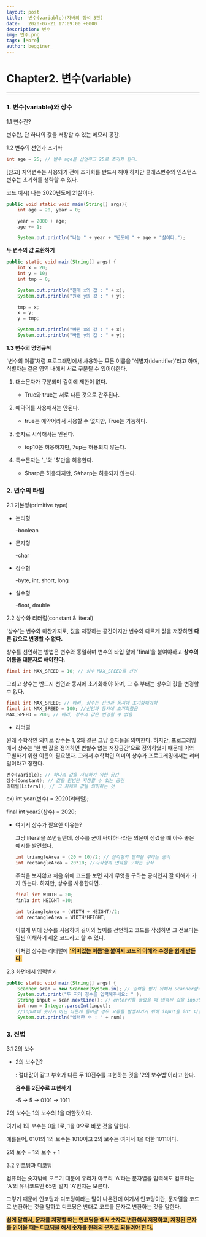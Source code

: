 ```yaml
---
layout: post
title:  변수(variable)(자바의 정석 3판)
date:   2020-07-21 17:09:00 +0000
description: 변수
img: 변수.png
tags: [More]
author: begginer_
---
```


# Chapter2. 변수(variable)

---

### 1. 변수(variable)와 상수

1.1 변수란?

 변수란, 단 하나의 값을 저장할 수 있는 메모리 공간.

1.2 변수의 선언과 초기화 

```java
int age = 25; // 변수 age를 선언하고 25로 초기화 한다.
```

[참고] 지역변수는 사용되기 전에 초기화를 반드시 해야 하지만 클래스변수와 인스턴스변수는 초기화를 생략할 수 있다.

코드 예시) 나는 2020년도에 21살이다.

```java
public void static void main(String[] args){
	int age = 20, year = 0;

	year = 2000 + age;
	age += 1;

	System.out.println("나는 " + year + "년도에 " + age + "살이다.");
```

<span style="font-weight:bold">두 변수의 값 교환하기</span>

```java
public static void main(String[] args) {
	int x = 20;
	int y = 10;
	int tmp = 0;

	System.out.println("원래 x의 값 : " + x);
	System.out.println("원래 y의 값 : " + y);

	tmp = x;
	x = y;
	y = tmp;

	System.out.println("바뀐 x의 값 : " + x);
	System.out.println("바뀐 y의 값 : " + y);
```

<span style="font-weight:bold">1.3 변수의 명명규칙</span>

 '변수의 이름'처럼 프로그래밍에서 사용하는 모든 이름을 '식별자(identifier)'라고 하며, 식별자는 같은 영역 내에서 서로 구분될 수 있어야한다.

1. 대소문자가 구분되며 길이에 제한이 없다.

      - True와 true는 서로 다른 것으로 간주된다.

  2. 예약어를 사용해서는 안된다.

      - true는 예약어라서 사용할 수 없지만, True는 가능하다.

  3. 숫자로 시작해서는 안된다.

      - top10은 허용하지만, 7up는 허용되지 않는다.

  4. 특수문자는 '_'와 '$'만을 허용한다.

      - $harp은 허용되지만, S#harp는 허용되지 않는다.


### 2. 변수의 타입

2.1 기본형(primitive type)

- 논리형

    -boolean

- 문자형

    -char

- 정수형

    -byte, int, short, long

- 실수형

    -float, double

2.2 상수와 리터럴(constant & literal)

 '상수'는 변수와 마찬가지로, 값을 저장하는 공간이지만 변수와 다르게 값을 저장하면 <span style="font-weight:bold">다른 값으로 변경할 수 없다.</span>

상수를 선언하는 방법은 변수와 동일하며 변수의 타입 앞에 'final'을 붙여야하고 <span style="font-weight:bold">상수의 이름을 대문자로 해야한다.</span>

```java
final int MAX_SPEED = 10; // 상수 MAX_SPEED를 선언
```

그리고 상수는 반드시 선언과 동시에 초기화해야 하며, 그 후 부터는 상수의 값을 변경할 수 없다.

```java
final int MAX_SPEED; // 에러, 상수는 선언과 동시에 초기화해야함
final int MAX_SPEED = 100; //선언과 동시에 초기화했음
MAX_SPEED = 200; // 에러, 상수의 값은 변경될 수 없음
```

- 리터럴

 원래 수학적인 의미로 상수는 1, 2와 같은 그냥 숫자들을 의미한다. 하지만, 프로그래밍에서 상수는 '한 번 값을 정의하면 변할수 없는 저장공간'으로 정의하였기 떄문에 이와 구별하기 위한 이름이 필요했다. 그래서 수학적인 의미의 상수가 프로그래밍에서는 리터럴이라고 칭한다.

```java
변수(Varible); // 하나의 값을 저장하기 위한 공간
상수(Constant); // 값을 한번만 저장할 수 있는 공간
리터럴(Literal); // 그 자체로 값을 의미하는 것
```

ex) int year(변수) = 2020(리터럴);

final int year2(상수) = 2020;

- 여기서 상수가 필요한 이유는?

     그냥 literal을 쓰면될텐데, 상수를 굳이 써야하나라는 의문이 생겼을 떄 아주 좋은 예시를 발견했다.

    ```java
    int triangleArea = (20 + 10)/2; // 삼각형의 면적을 구하는 공식
    int rectangleArea = 20*10; //사각형의 면적을 구하는 공식
    ```

    주석을 보지않고 처음 위에 코드를 보면 저게 무엇을 구하는 공식인지 잘 이해가 가지 않는다. 하지만, 상수를 사용한다면..

    ```java
    final int WIDTH = 20;
    finla int HEIGHT =10;

    int triangleArea = (WIDTH + HEIGHT)/2;
    int rectangleArea = WIDTH*HEIGHT;
    ```

    이렇게 위에 상수를 사용하여 길이와 높이를 선언하고 코드를 작성하면 그 전보다는 훨씬 이해하기 쉬운 코드라고 할  수 있디.

     이처럼 상수는 리터럴에 <span style="font-weight:bold; background-color:#fdcb6e">'의미있는 이름'을 붙여서 코드의 이해와 수정을 쉽게 만든다.</span>

2.3 화면에서 입력받기

```java
public static void main(String[] args) {
	Scanner scan = new Scanner(System.in); // 입력을 받기 위해서 Scanner함수 불러옴
	System.out.print("두 자리 정수를 입력해주세요: " );
	String input = scan.nextLine(); // enter키를 눌렀을 때 입력된 값을 input에 저장함
	int num = Integer.parseInt(input); 
	//input에 숫자가 아닌 다른게 들어갈 경우 오류를 발생시키기 위해 input을 int 타입으로 변환
	System.out.println("입력한 수 : " + num);
```

### 3. 진법

3.1 2의 보수

- 2의 보수란?

    : 절대값이 같고 부호가 다른 두 10진수를 표현하는 것을 '2의 보수법'이라고 한다.

    <span style="font-weight:bold">음수를 2진수로 표현하기</span>

    -5 → 5 → 0101 → 1011

 2의 보수는 1의 보수의 1을 더한것이다.

여기서 1의 보수는 0을 1로, 1을 0으로 바꾼 것을 말한다.

예를들어, 0101의 1의 보수는 1010이고 2의 보수는 여기서 1을 더한 1011이다.

2의 보수 = 1의 보수 + 1

3.2 인코딩과 디코딩

 컴퓨터는 숫자밖에 모르기 때문에 우리가 아무리 'A'라는 문자열을 입력해도 컴퓨터는 'A'의 유니코드인 65만 알지 'A'인지는 모른다.

그렇기 때문에 인코딩과 디코딩이라는 말이 나온건데 여기서 인코딩이란, 문자열을 코드로 변환하는 것을 말하고 디코딩은 반대로 코드를 문자로 변환하는 것을 말한다.

<span style="font-weight:bold; background-color:#fdcb6e">쉽게 말해서, 문자를 저장할 때는 인코딩을 해서 숫자로 변환해서 저장하고, 저장된 문자를 읽어올 때는 디코딩을 해서 숫자를 원래의 문자로 되돌려야 한다.</span>